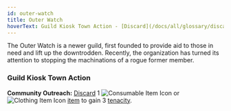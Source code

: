 ```yaml
---
id: outer-watch
title: Outer Watch
hoverText: Guild Kiosk Town Action - [Discard](/docs/all/glossary/discard) 1 Consumable or Clothing [item](/docs/all/glossary/item) to gain 3 [tenacity](/docs/all/glossary/tenacity).
---
```


The Outer Watch is a newer guild, first founded to provide aid to those in need and lift up the downtrodden. Recently, the organization has turned its attention to stopping the machinations of a rogue former member.

### Guild Kiosk Town Action

**Community Outreach:** [Discard](/docs/all/glossary/discard) 1 <img src="/icons/consumable.svg" alt="Consumable Item Icon" class="icon-svg" /> or <img src="/icons/clothing.svg" alt="Clothing Item Icon" class="icon-svg" /> [item](/docs/all/glossary/item) to gain 3 [tenacity](/docs/all/glossary/tenacity).
